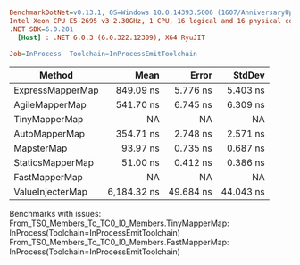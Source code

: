``` ini

BenchmarkDotNet=v0.13.1, OS=Windows 10.0.14393.5006 (1607/AnniversaryUpdate/Redstone1)
Intel Xeon CPU E5-2695 v3 2.30GHz, 1 CPU, 16 logical and 16 physical cores
.NET SDK=6.0.201
  [Host] : .NET 6.0.3 (6.0.322.12309), X64 RyuJIT

Job=InProcess  Toolchain=InProcessEmitToolchain  

```
|           Method |        Mean |     Error |    StdDev |
|----------------- |------------:|----------:|----------:|
| ExpressMapperMap |   849.09 ns |  5.776 ns |  5.403 ns |
|   AgileMapperMap |   541.70 ns |  6.745 ns |  6.309 ns |
|    TinyMapperMap |          NA |        NA |        NA |
|    AutoMapperMap |   354.71 ns |  2.748 ns |  2.571 ns |
|       MapsterMap |    93.97 ns |  0.735 ns |  0.687 ns |
| StaticsMapperMap |    51.00 ns |  0.412 ns |  0.386 ns |
|    FastMapperMap |          NA |        NA |        NA |
| ValueInjecterMap | 6,184.32 ns | 49.684 ns | 44.043 ns |

Benchmarks with issues:
  From_TS0_Members_To_TC0_I0_Members.TinyMapperMap: InProcess(Toolchain=InProcessEmitToolchain)
  From_TS0_Members_To_TC0_I0_Members.FastMapperMap: InProcess(Toolchain=InProcessEmitToolchain)
